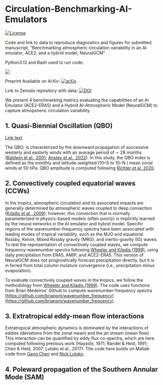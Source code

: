 # Circulation-Benchmarking-AI-Emulators
[![License](https://img.shields.io/badge/license-MIT-blue.svg)](LICENSE) 

Code and link to data to reproduce diagnostics and figures for submitted manuscript, "Benchmarking atmospheric circulation variability in an AI emulator, ACE2, and a hybrid model, NeuralGCM"

Python3.12 and Bash used to run code:
<p align="left">
  <a href="https://www.python.org/">
    <img src="https://skillicons.dev/icons?i=python,bash" />
  </a>
</p>

Preprint Available on ArXiv:
[![arXiv](https://img.shields.io/badge/arXiv-1234.56789-b31b1b.svg)](https://www.arxiv.org/abs/2510.04466)

Link to Zenodo repository with data: 
[![DOI](https://zenodo.org/badge/DOI/10.5281/zenodo.17351379.svg)](https://doi.org/10.5281/zenodo.17351379)


We present 4 benchmarking metrics evaluating the capabilities of an AI Emulator (ACE2-ERA5) and a Hybrid AI-Atmospheric Model (NeuralGCM) to capture atmopsheric circulation variability.

## 1. Quasi-Biennial Oscillation (QBO)
[Link text](#1.-Quasi-Biennial-Oscillation-(QBO))

The QBO, is characterized by the downward propagation of successive westerly and easterly winds with an average period of ∼ 28 months ([Baldwin et al., 2001](https://agupubs.onlinelibrary.wiley.com/doi/abs/10.1029/1999rg000073); [Anstey et al., 2022](https://www.nature.com/articles/s43017-022-00323-7)). In this study, the QBO index is defined as the monthly and latitude-weighted (10◦S to 10◦N ) mean zonal winds at 50 hPa. QBO amplitude is computed following [Richter et al. 2020](https://agupubs.onlinelibrary.wiley.com/doi/full/10.1029/2019JD032362).

## 2. Convectively coupled equatorial waves (CCWs)
In the tropics, atmospheric circulation and its associated impacts are generally determined by atmospheric waves coupled to deep convection ([Kiladis et al., 2009](https://agupubs.onlinelibrary.wiley.com/doi/full/10.1029/2008RG000266)); however, this convection that is normally parameterized in physics-based models (often poorly) is implicitly learned by the neural networks in the AI emulator and hybrid model. Specific regions of the wavenumber-frequency spectra have been associated with leading modes of tropical variability, such as the MJO and equatorial Rossby, Kelvin, Mixed Rossby gravity (MRG), and inertio-gravity (IG) waves. To test the representation of convectively coupled waves, we compute frequency-wavenumber spectra following [Wheeler and Kiladis (1999)](https://journals.ametsoc.org/view/journals/atsc/56/3/1520-0469_1999_056_0374_ccewao_2.0.co_2.xml), using daily precipitation from ERA5, AMIP, and ACE2-ERA5. This version of NeuralGCM does not prognostically forecast precipitation directly, but it is in ferred from total column moisture convergence (i.e., precipitation minus evaporation).

To evaluate convectively coupled waves in the tropics, we follow the methodology from [Wheeler and Kiladis (1999)](https://journals.ametsoc.org/view/journals/atsc/56/3/1520-0469_1999_056_0374_ccewao_2.0.co_2.xml). The code uses functions from Brian Medeiros' Github to compute wavenumber-frequency spectra [https://github.com/brianpm/wavenumber_frequency](https://github.com/brianpm/wavenumber_frequency).

## 3. Extratropical eddy-mean flow interactions
Extratropical atmospheric dynamics is dominated by the interactions of eddies (deviations from the zonal mean) and the jet stream (mean flow). This interaction can be quantified by eddy flux co-spectra, which are here computed following previous work (Hayashi, 1971; Randel & Held, 1991; Chen & Held, 2007; Lutsko et al., 2017). The code here builds on Matlab code from [Gang Chen](https://www.gchenpu.com/files/co-spectra/) and [Nick Lutsko](https://nicklutsko.github.io/code/). 

## 4. Poleward propagation of the Southern Annular Mode (SAM)
